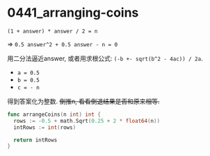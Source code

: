 # 0441_arranging-coins

`(1 + answer) * answer / 2 = n`

=> `0.5 answer^2 + 0.5 answer - n = 0`

用二分法逼近answer, 或者用求根公式: `(-b +- sqrt(b^2 - 4ac)) / 2a`.

- `a = 0.5`
- `b = 0.5`
- `c = - n`

得到答案化为整数. ~~倒推n, 看看倒退结果是否和原来相等.~~

```go
func arrangeCoins(n int) int {
  rows := -0.5 + math.Sqrt(0.25 + 2 * float64(n))
  intRows := int(rows)

  return intRows
}
```
